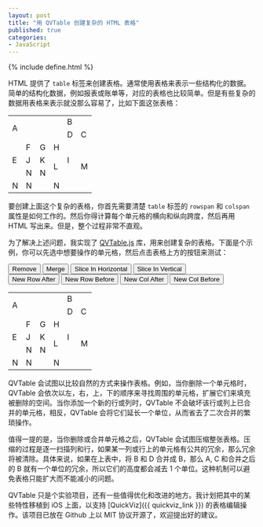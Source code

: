 ```yaml
---
layout: post
title: "用 QVTable 创建复杂的 HTML 表格"
published: true
categories:
- JavaScript
---
```


{% include define.html %}

<link rel="stylesheet" type="text/css" href="{{ css_link }}qvtable.css">
<script src="{{ js_link }}jquery-1.11.2.min.js"></script>
<script src="{{ js_link }}qvtable.js"></script>

HTML 提供了 `table` 标签来创建表格。通常使用表格来表示一些结构化的数据。简单的结构化数据，例如报表或账单等，对应的表格也比较简单。但是有些复杂的数据用表格来表示就没那么容易了，比如下面这张表格：

<table class="qv-disable"><tr><td rowspan="2" colspan="4">A</td><td>B</td><td rowspan="3">C</td></tr><tr><td>D</td></tr><tr><td rowspan="3">E</td><td class="">F</td><td class="">G</td><td>H</td><td rowspan="3">I</td></tr><tr><td class="">J</td><td class="" rowspan="1">K</td><td class="" rowspan="2" colspan="1">L</td><td rowspan="2">M</td></tr><tr><td colspan="1">N</td><td rowspan="1" colspan="1" class="">N</td></tr><tr><td rowspan="1" colspan="1" class="">N</td><td rowspan="1" colspan="2" class="">N</td><td rowspan="1" colspan="3">N</td></tr></table>

要创建上面这个复杂的表格，你首先需要清楚 `table` 标签的 `rowspan` 和 `colspan` 属性是如何工作的。然后你得计算每个单元格的横向和纵向跨度，然后再用 HTML 写出来。但是，整个过程非常不直观。

为了解决上述问题，我实现了 [QVTable.js](https://github.com/tang3w/QVTable) 库，用来创建复杂的表格。下面是个示例，你可以先选中想要操作的单元格，然后点击表格上方的按钮来测试：

<div id="toolbar">
    <button id="remove">Remove</button>
    <button id="merge">Merge</button>
    <button id="sliceH">Slice In Horizontal</button>
    <button id="sliceV">Slice In Vertical</button><br/>
    <button id="newRowA">New Row After</button>
    <button id="newRowB">New Row Before</button>
    <button id="newColA">New Col After</button>
    <button id="newColB">New Col Before</button>
</div>

<table id="qv"><tr><td rowspan="2" colspan="4">A</td><td>B</td><td rowspan="3">C</td></tr><tr><td>D</td></tr><tr><td rowspan="3">E</td><td class="">F</td><td class="">G</td><td>H</td><td rowspan="3">I</td></tr><tr><td class="">J</td><td class="" rowspan="1">K</td><td class="" rowspan="2" colspan="1">L</td><td rowspan="2">M</td></tr><tr><td colspan="1">N</td><td rowspan="1" colspan="1" class="">N</td></tr><tr><td rowspan="1" colspan="1" class="">N</td><td rowspan="1" colspan="2" class="">N</td><td rowspan="1" colspan="3">N</td></tr></table>

QVTable 会试图以比较自然的方式来操作表格。例如，当你删除一个单元格时，QVTable 会依次以左，右，上，下的顺序来寻找周围的单元格，扩展它们来填充被删除的空间。当你添加一个新的行或列时，QVTable 不会破坏该行或列上已合并的单元格，相反，QVTable 会将它们延长一个单位，从而省去了二次合并的繁琐操作。

值得一提的是，当你删除或合并单元格之后，QVTable 会试图压缩整张表格。压缩的过程是逐一扫描列和行，如果某一列或行上的单元格有公共的冗余，那么冗余将被清除。具体来说，如果在上表中，将 B 和 D 合并成 B，那么 A, C 和合并之后的 B 就有一个单位的冗余，所以它们的高度都会减去 1 个单位。这种机制可以避免表格只能扩大而不能减小的问题。

QVTable 只是个实验项目，还有一些值得优化和改进的地方。我计划把其中的某些特性移植到 iOS 上面，以支持 [QuickViz]({{ quickviz_link }}) 的表格编辑操作。该项目已放在 Github 上以 MIT 协议开源了，欢迎提出好的建议。
